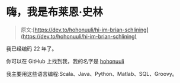 # 嗨，我是布莱恩·史林

> 原文:[https://dev.to/hohonuuli/hi-im-brian-schlining](https://dev.to/hohonuuli/hi-im-brian-schlining)

我已经编码 22 年了。

你可以在 GitHub 上找到我，我的名字是 [hohonuuli](https://github.com/hohonuuli)

我主要用这些语言编程:Scala、Java、Python、Matlab、SQL、Groovy。